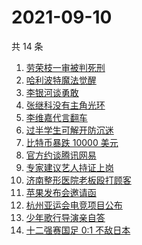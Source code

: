 # 2021-09-10

共 14 条

<!-- BEGIN -->
<!-- 最后更新时间 Fri Sep 10 2021 08:47:36 GMT+0800 (China Standard Time) -->

1. [劳荣枝一审被判死刑](https://www.zhihu.com/search?q=劳荣枝)
1. [哈利波特魔法觉醒](https://www.zhihu.com/search?q=哈利波特魔法觉醒)
1. [李银河谈勇敢](https://www.zhihu.com/search?q=李银河)
1. [张继科没有主角光环](https://www.zhihu.com/search?q=张继科)
1. [李维嘉代言翻车](https://www.zhihu.com/search?q=李维嘉)
1. [过半学生可解开防沉迷](https://www.zhihu.com/search?q=防沉迷)
1. [比特币暴跌 10000 美元](https://www.zhihu.com/search?q=比特币暴跌)
1. [官方约谈腾讯网易](https://www.zhihu.com/search?q=腾讯网易)
1. [专家建议艺人持证上岗](https://www.zhihu.com/search?q=艺人持证上岗)
1. [济南整形医院老板殴打顾客](https://www.zhihu.com/search?q=济南整形医院)
1. [苹果发布会邀请函](https://www.zhihu.com/search?q=苹果发布会)
1. [杭州亚运会电竞项目公布](https://www.zhihu.com/search?q=亚运会)
1. [少年歌行导演亲自答](https://www.zhihu.com/search?q=少年歌行)
1. [十二强赛国足 0:1 不敌日本](https://www.zhihu.com/search?q=国足)

<!-- END -->
